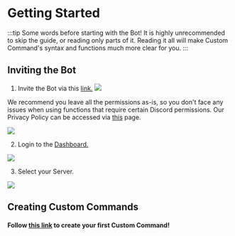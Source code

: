 # Getting Started
:::tip Some words before starting with the Bot!
It is highly unrecommended to skip the guide, or reading only parts of it. Reading it all will make Custom Command's syntax and functions much more clear for you.
:::

## Inviting the Bot

1. Invite the Bot via this [link.](https://discord.com/api/oauth2/authorize?client_id=725721249652670555&permissions=268561655&scope=bot)
![](https://i.imgur.com/NQp3N8L.png)

We recommend you leave all the permissions as-is, so you don't face any issues when using functions that require certain Discord permissions. Our Privacy Policy can be accessed via [this](https://doc.ccommandbot.com/Guide/policy.html) page.

![](https://i.imgur.com/7WnDcnG.png)

2. Login to the [Dashboard.](https://ccommandbot.com/auth/login)

![](https://i.imgur.com/pvJ3i6R.png)

3. Select your Server.

![](https://i.imgur.com/XxSsZ4G.png)


## Creating Custom Commands

#### Follow [this link](../Guide/1.create.md) to create your first Custom Command!


<!-- ### Welcomer
Do you want to send a message, when a member joined your server? Then this one is the best for you! 

You haven't got much options, so if you want to do other things as well, when a member joins, then choose [Custom Commands](../Guide/1.create.md)

#### For setting up the welcomer, follow [this link](../Guide/welcomer.md)


### Embed Builder
Do you want to send a beautiful embed? One time, for example, the rules... Then this one is the best for you! 

Do you want to send a message, when a member joined your server? Then choose [the welcomer](../Guide/welcomer.md)

#### For a guide, for using the embed builder, follow [this link](../Guide/embedBuilder.md) -->